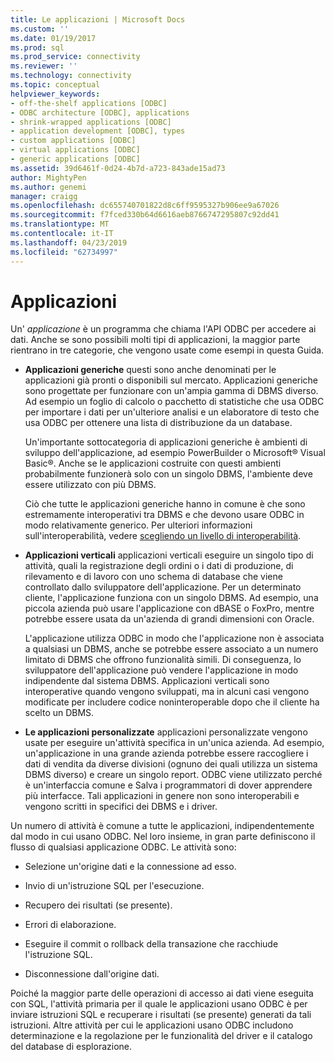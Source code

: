 ```yaml
---
title: Le applicazioni | Microsoft Docs
ms.custom: ''
ms.date: 01/19/2017
ms.prod: sql
ms.prod_service: connectivity
ms.reviewer: ''
ms.technology: connectivity
ms.topic: conceptual
helpviewer_keywords:
- off-the-shelf applications [ODBC]
- ODBC architecture [ODBC], applications
- shrink-wrapped applications [ODBC]
- application development [ODBC], types
- custom applications [ODBC]
- virtual applications [ODBC]
- generic applications [ODBC]
ms.assetid: 39d6461f-0d24-4b7d-a723-843ade15ad73
author: MightyPen
ms.author: genemi
manager: craigg
ms.openlocfilehash: dc655740701822d8c6ff9595327b906ee9a67026
ms.sourcegitcommit: f7fced330b64d6616aeb8766747295807c92dd41
ms.translationtype: MT
ms.contentlocale: it-IT
ms.lasthandoff: 04/23/2019
ms.locfileid: "62734997"
---
```

# <a name="applications"></a>Applicazioni
Un' *applicazione* è un programma che chiama l'API ODBC per accedere ai dati. Anche se sono possibili molti tipi di applicazioni, la maggior parte rientrano in tre categorie, che vengono usate come esempi in questa Guida.  
  
-   **Applicazioni generiche** questi sono anche denominati per le applicazioni già pronti o disponibili sul mercato. Applicazioni generiche sono progettate per funzionare con un'ampia gamma di DBMS diverso. Ad esempio un foglio di calcolo o pacchetto di statistiche che usa ODBC per importare i dati per un'ulteriore analisi e un elaboratore di testo che usa ODBC per ottenere una lista di distribuzione da un database.  
  
     Un'importante sottocategoria di applicazioni generiche è ambienti di sviluppo dell'applicazione, ad esempio PowerBuilder o Microsoft® Visual Basic®. Anche se le applicazioni costruite con questi ambienti probabilmente funzionerà solo con un singolo DBMS, l'ambiente deve essere utilizzato con più DBMS.  
  
     Ciò che tutte le applicazioni generiche hanno in comune è che sono estremamente interoperativi tra DBMS e che devono usare ODBC in modo relativamente generico. Per ulteriori informazioni sull'interoperabilità, vedere [scegliendo un livello di interoperabilità](../../odbc/reference/develop-app/choosing-a-level-of-interoperability.md).  
  
-   **Applicazioni verticali** applicazioni verticali eseguire un singolo tipo di attività, quali la registrazione degli ordini o i dati di produzione, di rilevamento e di lavoro con uno schema di database che viene controllato dallo sviluppatore dell'applicazione. Per un determinato cliente, l'applicazione funziona con un singolo DBMS. Ad esempio, una piccola azienda può usare l'applicazione con dBASE o FoxPro, mentre potrebbe essere usata da un'azienda di grandi dimensioni con Oracle.  
  
     L'applicazione utilizza ODBC in modo che l'applicazione non è associata a qualsiasi un DBMS, anche se potrebbe essere associato a un numero limitato di DBMS che offrono funzionalità simili. Di conseguenza, lo sviluppatore dell'applicazione può vendere l'applicazione in modo indipendente dal sistema DBMS. Applicazioni verticali sono interoperative quando vengono sviluppati, ma in alcuni casi vengono modificate per includere codice noninteroperable dopo che il cliente ha scelto un DBMS.  
  
-   **Le applicazioni personalizzate** applicazioni personalizzate vengono usate per eseguire un'attività specifica in un'unica azienda. Ad esempio, un'applicazione in una grande azienda potrebbe essere raccogliere i dati di vendita da diverse divisioni (ognuno dei quali utilizza un sistema DBMS diverso) e creare un singolo report. ODBC viene utilizzato perché è un'interfaccia comune e Salva i programmatori di dover apprendere più interfacce. Tali applicazioni in genere non sono interoperabili e vengono scritti in specifici dei DBMS e i driver.  
  
 Un numero di attività è comune a tutte le applicazioni, indipendentemente dal modo in cui usano ODBC. Nel loro insieme, in gran parte definiscono il flusso di qualsiasi applicazione ODBC. Le attività sono:  
  
-   Selezione un'origine dati e la connessione ad esso.  
  
-   Invio di un'istruzione SQL per l'esecuzione.  
  
-   Recupero dei risultati (se presente).  
  
-   Errori di elaborazione.  
  
-   Eseguire il commit o rollback della transazione che racchiude l'istruzione SQL.  
  
-   Disconnessione dall'origine dati.  
  
 Poiché la maggior parte delle operazioni di accesso ai dati viene eseguita con SQL, l'attività primaria per il quale le applicazioni usano ODBC è per inviare istruzioni SQL e recuperare i risultati (se presente) generati da tali istruzioni. Altre attività per cui le applicazioni usano ODBC includono determinazione e la regolazione per le funzionalità del driver e il catalogo del database di esplorazione.
